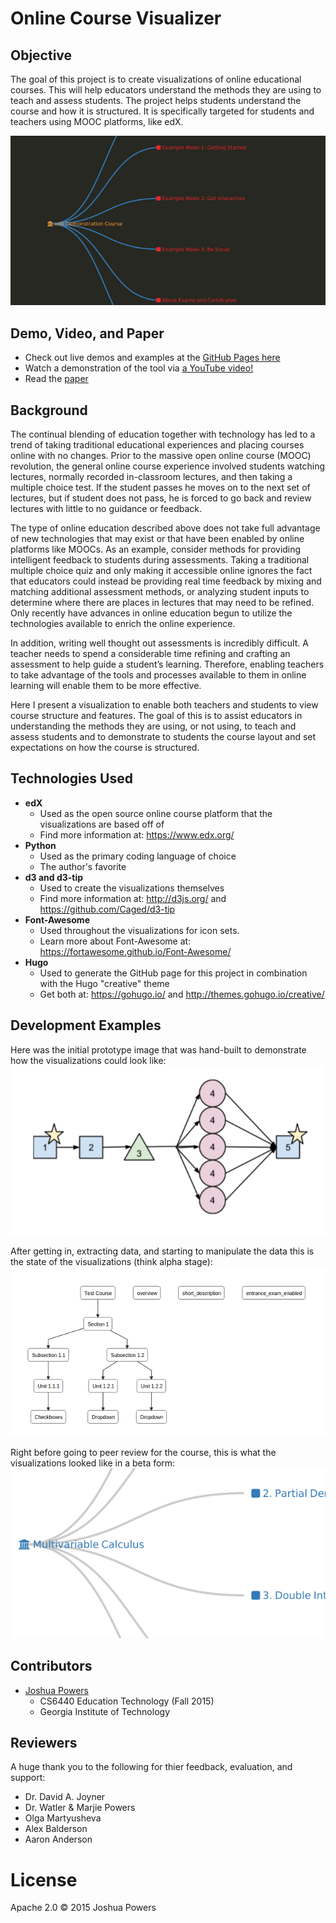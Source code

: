 # Online Course Visualizer

## Objective
The goal of this project is to create visualizations of online educational courses. This will help educators understand the methods they are using to teach and assess students. The project helps students understand the course and how it is structured. It is specifically targeted for students and teachers using MOOC platforms, like edX.

![Img of visualization](https://raw.githubusercontent.com/powersj/ocv/master/img/final.jpg "Initial draft")

## Demo, Video, and Paper
 * Check out live demos and examples at the [GitHub Pages here](http://powersj.github.io/ocv)
 * Watch a demonstration of the tool via [a YouTube video!](https://www.youtube.com/watch?v=JN5GK_NYm68)
 * Read the [paper](http://powersj.github.io/ocv/online_course_visualizer.pdf)

## Background
The continual blending of education together with technology has led to a trend of taking traditional educational experiences and placing courses online with no changes. Prior to the massive open online course (MOOC) revolution, the general online course experience involved students watching lectures, normally recorded in-classroom lectures, and then taking a multiple choice test. If the student passes he moves on to the next set of lectures, but if student does not pass, he is forced to go back and review lectures with little to no guidance or feedback.

The type of online education described above does not take full advantage of new technologies that may exist or that have been enabled by online platforms like MOOCs. As an example, consider methods for providing intelligent feedback to students during assessments. Taking a traditional multiple choice quiz and only making it accessible online ignores the fact that educators could instead be providing real time feedback by mixing and matching additional assessment methods, or analyzing student inputs to determine where there are places in lectures that may need to be refined. Only recently have advances in online education begun to utilize the technologies available to enrich the online experience.

In addition, writing well thought out assessments is incredibly difficult. A teacher needs to spend a considerable time refining and crafting an assessment to help guide a student’s learning. Therefore, enabling teachers to take advantage of the tools and processes available to them in online learning will enable them to be more effective.

Here I present a visualization to enable both teachers and students to view course structure and features.  The goal of this is to assist educators in understanding the methods they are using, or not using, to teach and assess students and to demonstrate to students the course layout and set expectations on how the course is structured.

## Technologies Used
* **edX**
  * Used as the open source online course platform that the visualizations are based off of
  * Find more information at: https://www.edx.org/
* **Python**
  * Used as the primary coding language of choice
  * The author's favorite
* **d3 and d3-tip**
  * Used to create the visualizations themselves
  * Find more information at: http://d3js.org/ and https://github.com/Caged/d3-tip
* **Font-Awesome**
  * Used throughout the visualizations for icon sets.
  * Learn more about Font-Awesome at: https://fortawesome.github.io/Font-Awesome/
* **Hugo**
  * Used to generate the GitHub page for this project in combination with the Hugo "creative" theme
  * Get both at: https://gohugo.io/ and http://themes.gohugo.io/creative/

## Development Examples
Here was the initial prototype image that was hand-built to demonstrate how the visualizations could look like:
![alt text](https://raw.githubusercontent.com/powersj/ocv/master/img/proto.png "Initial draft")

After getting in, extracting data, and starting to manipulate the data this is the state of the visualizations (think alpha stage):
![alt text](https://raw.githubusercontent.com/powersj/ocv/master/img/alpha.png "Initial working code")

Right before going to peer review for the course, this is what the visualizations looked like in a beta form:
![alt text](https://raw.githubusercontent.com/powersj/ocv/master/img/beta.png "After initial feedback")

## Contributors
* [Joshua Powers](http://powersj.github.io/)
  * CS6440 Education Technology (Fall 2015)
  * Georgia Institute of Technology

## Reviewers
A huge thank you to the following for thier feedback, evaluation, and support:
 * Dr. David A. Joyner
 * Dr. Watler & Marjie Powers
 * Olga Martyusheva
 * Alex Balderson
 * Aaron Anderson
 
# License
Apache 2.0 &copy; 2015 Joshua Powers

